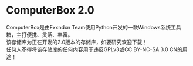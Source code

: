 # ComputerBox 2.0
ComputerBox是由Fxxndxn Team使用Python开发的一款Windows系统工具箱，主打便携、灵活、丰富。<br>
该存储库为正在开发的2.0版本的存储库，如要研究欢迎下载！<br>
任何人不得将该存储库的任何内容用于违反GPLv3或CC BY-NC-SA 3.0 CN的用途！<br>
